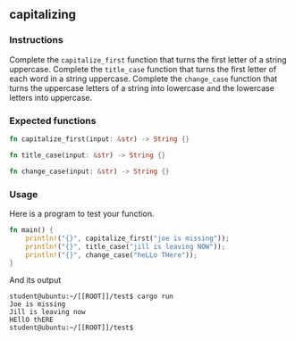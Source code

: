 ## capitalizing

### Instructions

Complete the `capitalize_first` function that turns the first letter of a string uppercase.
Complete the `title_case` function that turns the first letter of each word in a string uppercase.
Complete the `change_case` function that turns the uppercase letters of a string into lowercase and
the lowercase letters into uppercase.

### Expected functions

```rust
fn capitalize_first(input: &str) -> String {}

fn title_case(input: &str) -> String {}

fn change_case(input: &str) -> String {}

```

### Usage

Here is a program to test your function.

```rust
fn main() {
    println!("{}", capitalize_first("joe is missing"));
    println!("{}", title_case("jill is leaving NOW"));
    println!("{}", change_case("heLLo THere"));
}
```

And its output

```console
student@ubuntu:~/[[ROOT]]/test$ cargo run
Joe is missing
Jill is leaving now
HEllO thERE
student@ubuntu:~/[[ROOT]]/test$
```
